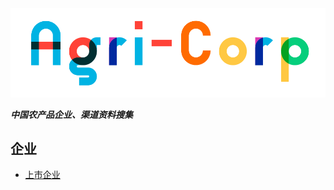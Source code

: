 ![agricorplong](./README.assets/agricorplong.png)



***中国农产品企业、渠道资料搜集***



## 企业

* [上市企业](./public-company.md)

